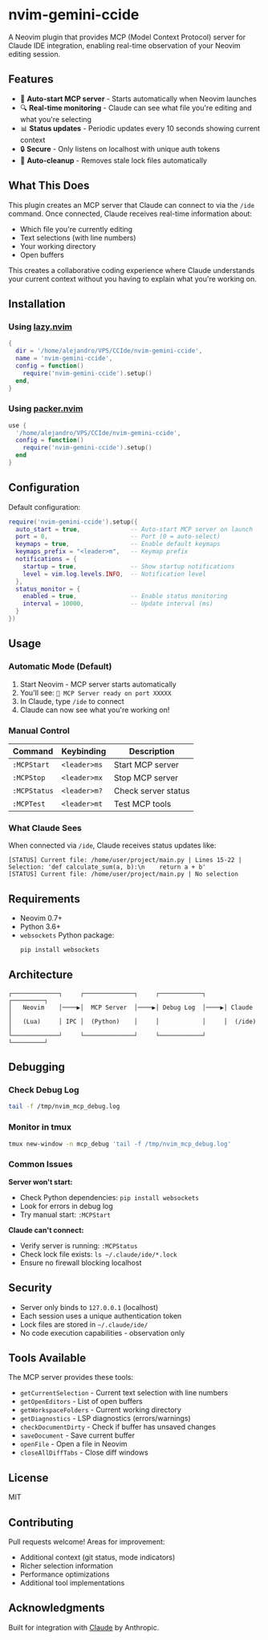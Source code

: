 # nvim-gemini-ccide

A Neovim plugin that provides MCP (Model Context Protocol) server for Claude IDE integration, enabling real-time observation of your Neovim editing session.

## Features

- 🤖 **Auto-start MCP server** - Starts automatically when Neovim launches
- 🔍 **Real-time monitoring** - Claude can see what file you're editing and what you're selecting
- 📊 **Status updates** - Periodic updates every 10 seconds showing current context
- 🔒 **Secure** - Only listens on localhost with unique auth tokens
- 🧹 **Auto-cleanup** - Removes stale lock files automatically

## What This Does

This plugin creates an MCP server that Claude can connect to via the `/ide` command. Once connected, Claude receives real-time information about:
- Which file you're currently editing
- Text selections (with line numbers)
- Your working directory
- Open buffers

This creates a collaborative coding experience where Claude understands your current context without you having to explain what you're working on.

## Installation

### Using [lazy.nvim](https://github.com/folke/lazy.nvim)

```lua
{
  dir = '/home/alejandro/VPS/CCIde/nvim-gemini-ccide',
  name = 'nvim-gemini-ccide',
  config = function()
    require('nvim-gemini-ccide').setup()
  end,
}
```

### Using [packer.nvim](https://github.com/wbthomason/packer.nvim)

```lua
use {
  '/home/alejandro/VPS/CCIde/nvim-gemini-ccide',
  config = function()
    require('nvim-gemini-ccide').setup()
  end
}
```

## Configuration

Default configuration:

```lua
require('nvim-gemini-ccide').setup({
  auto_start = true,              -- Auto-start MCP server on launch
  port = 0,                       -- Port (0 = auto-select)
  keymaps = true,                 -- Enable default keymaps
  keymaps_prefix = "<leader>m",   -- Keymap prefix
  notifications = {
    startup = true,               -- Show startup notifications
    level = vim.log.levels.INFO,  -- Notification level
  },
  status_monitor = {
    enabled = true,               -- Enable status monitoring
    interval = 10000,             -- Update interval (ms)
  }
})
```

## Usage

### Automatic Mode (Default)

1. Start Neovim - MCP server starts automatically
2. You'll see: `🤖 MCP Server ready on port XXXXX`
3. In Claude, type `/ide` to connect
4. Claude can now see what you're working on!

### Manual Control

| Command | Keybinding | Description |
|---------|------------|-------------|
| `:MCPStart` | `<leader>ms` | Start MCP server |
| `:MCPStop` | `<leader>mx` | Stop MCP server |
| `:MCPStatus` | `<leader>m?` | Check server status |
| `:MCPTest` | `<leader>mt` | Test MCP tools |

### What Claude Sees

When connected via `/ide`, Claude receives status updates like:

```
[STATUS] Current file: /home/user/project/main.py | Lines 15-22 | Selection: 'def calculate_sum(a, b):\n    return a + b'
[STATUS] Current file: /home/user/project/main.py | No selection
```

## Requirements

- Neovim 0.7+
- Python 3.6+
- `websockets` Python package:
  ```bash
  pip install websockets
  ```

## Architecture

```
┌─────────────┐     ┌──────────────┐     ┌────────────┐     ┌─────────┐
│   Neovim    │────▶│  MCP Server  │────▶│ Debug Log  │────▶│ Claude  │
│   (Lua)     │ IPC │  (Python)    │     │            │     │  (/ide) │
└─────────────┘     └──────────────┘     └────────────┘     └─────────┘
```

## Debugging

### Check Debug Log
```bash
tail -f /tmp/nvim_mcp_debug.log
```

### Monitor in tmux
```bash
tmux new-window -n mcp_debug 'tail -f /tmp/nvim_mcp_debug.log'
```

### Common Issues

**Server won't start:**
- Check Python dependencies: `pip install websockets`
- Look for errors in debug log
- Try manual start: `:MCPStart`

**Claude can't connect:**
- Verify server is running: `:MCPStatus`
- Check lock file exists: `ls ~/.claude/ide/*.lock`
- Ensure no firewall blocking localhost

## Security

- Server only binds to `127.0.0.1` (localhost)
- Each session uses a unique authentication token
- Lock files are stored in `~/.claude/ide/`
- No code execution capabilities - observation only

## Tools Available

The MCP server provides these tools:
- `getCurrentSelection` - Current text selection with line numbers
- `getOpenEditors` - List of open buffers
- `getWorkspaceFolders` - Current working directory
- `getDiagnostics` - LSP diagnostics (errors/warnings)
- `checkDocumentDirty` - Check if buffer has unsaved changes
- `saveDocument` - Save current buffer
- `openFile` - Open a file in Neovim
- `closeAllDiffTabs` - Close diff windows

## License

MIT

## Contributing

Pull requests welcome! Areas for improvement:
- Additional context (git status, mode indicators)
- Richer selection information
- Performance optimizations
- Additional tool implementations

## Acknowledgments

Built for integration with [Claude](https://claude.ai) by Anthropic.